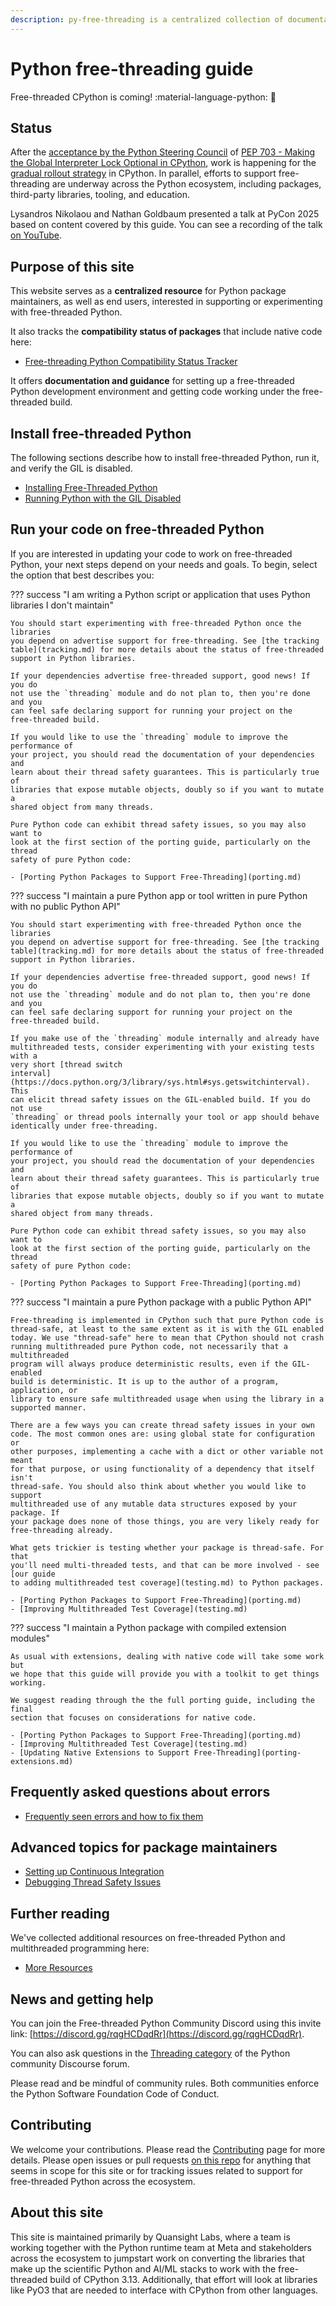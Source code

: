 ```yaml
---
description: py-free-threading is a centralized collection of documentation and trackers around compatibility with free-threaded CPython for the Python open source ecosystem
---
```


# Python free-threading guide

Free-threaded CPython is coming! :material-language-python: :thread:

## Status

After the [acceptance by the Python Steering Council](https://discuss.python.org/t/a-steering-council-notice-about-pep-703-making-the-global-interpreter-lock-optional-in-cpython/30474) of
[PEP 703 - Making the Global Interpreter Lock Optional in CPython](https://peps.python.org/pep-0703/), work is happening for the [gradual rollout strategy](https://discuss.python.org/t/pep-703-making-the-global-interpreter-lock-optional-in-cpython-acceptance/37075) in CPython.
In parallel, efforts to support free-threading are underway across the Python ecosystem, including packages, third-party libraries, tooling, and education.

Lysandros Nikolaou and Nathan Goldbaum presented a talk at PyCon 2025 based on content covered by this guide. You can see a recording of the talk [on YouTube](https://youtu.be/EuU3ksI1l04).

## Purpose of this site

This website serves as a **centralized resource** for Python package
maintainers, as well as end users, interested in supporting or experimenting with
free-threaded Python.

It also tracks the **compatibility status of packages**
that include native code here:

- [Free-threading Python Compatibility Status Tracker](tracking.md)

It offers **documentation and guidance** for setting up a
free-threaded Python development environment and getting code working under the
free-threaded build.

## Install free-threaded Python

The following sections describe how to install free-threaded Python, run it, and verify
the GIL is disabled.

- [Installing Free-Threaded Python](installing-cpython.md)
- [Running Python with the GIL Disabled](running-gil-disabled.md)

## Run your code on free-threaded Python

If you are interested in updating your code to work on free-threaded Python,
your next steps depend on your needs and goals. To begin, select the option
that best describes you:

??? success "I am writing a Python script or application that uses Python libraries I don't maintain"

    You should start experimenting with free-threaded Python once the libraries
    you depend on advertise support for free-threading. See [the tracking
    table](tracking.md) for more details about the status of free-threaded
    support in Python libraries.

    If your dependencies advertise free-threaded support, good news! If you do
    not use the `threading` module and do not plan to, then you're done and you
    can feel safe declaring support for running your project on the
    free-threaded build.

    If you would like to use the `threading` module to improve the performance of
    your project, you should read the documentation of your dependencies and
    learn about their thread safety guarantees. This is particularly true of
    libraries that expose mutable objects, doubly so if you want to mutate a
    shared object from many threads.

    Pure Python code can exhibit thread safety issues, so you may also want to
    look at the first section of the porting guide, particularly on the thread
    safety of pure Python code:

    - [Porting Python Packages to Support Free-Threading](porting.md)

??? success "I maintain a pure Python app or tool written in pure Python with no public Python API"

    You should start experimenting with free-threaded Python once the libraries
    you depend on advertise support for free-threading. See [the tracking
    table](tracking.md) for more details about the status of free-threaded
    support in Python libraries.

    If your dependencies advertise free-threaded support, good news! If you do
    not use the `threading` module and do not plan to, then you're done and you
    can feel safe declaring support for running your project on the
    free-threaded build.

    If you make use of the `threading` module internally and already have
    multithreaded tests, consider experimenting with your existing tests with a
    very short [thread switch
    interval](https://docs.python.org/3/library/sys.html#sys.getswitchinterval). This
    can elicit thread safety issues on the GIL-enabled build. If you do not use
    `threading` or thread pools internally your tool or app should behave
    identically under free-threading.

    If you would like to use the `threading` module to improve the performance of
    your project, you should read the documentation of your dependencies and
    learn about their thread safety guarantees. This is particularly true of
    libraries that expose mutable objects, doubly so if you want to mutate a
    shared object from many threads.

    Pure Python code can exhibit thread safety issues, so you may also want to
    look at the first section of the porting guide, particularly on the thread
    safety of pure Python code:

    - [Porting Python Packages to Support Free-Threading](porting.md)

??? success "I maintain a pure Python package with a public Python API"

    Free-threading is implemented in CPython such that pure Python code is
    thread-safe, at least to the same extent as it is with the GIL enabled
    today. We use "thread-safe" here to mean that CPython should not crash
    running multithreaded pure Python code, not necessarily that a multithreaded
    program will always produce deterministic results, even if the GIL-enabled
    build is deterministic. It is up to the author of a program, application, or
    library to ensure safe multithreaded usage when using the library in a
    supported manner.

    There are a few ways you can create thread safety issues in your own
    code. The most common ones are: using global state for configuration or
    other purposes, implementing a cache with a dict or other variable not meant
    for that purpose, or using functionality of a dependency that itself isn't
    thread-safe. You should also think about whether you would like to support
    multithreaded use of any mutable data structures exposed by your package. If
    your package does none of those things, you are very likely ready for
    free-threading already.

    What gets trickier is testing whether your package is thread-safe. For that
    you'll need multi-threaded tests, and that can be more involved - see [our guide
    to adding multithreaded test coverage](testing.md) to Python packages.

    - [Porting Python Packages to Support Free-Threading](porting.md)
    - [Improving Multithreaded Test Coverage](testing.md)

??? success "I maintain a Python package with compiled extension modules"

    As usual with extensions, dealing with native code will take some work but
    we hope that this guide will provide you with a toolkit to get things
    working.

    We suggest reading through the the full porting guide, including the final
    section that focuses on considerations for native code.

    - [Porting Python Packages to Support Free-Threading](porting.md)
    - [Improving Multithreaded Test Coverage](testing.md)
    - [Updating Native Extensions to Support Free-Threading](porting-extensions.md)

## Frequently asked questions about errors

- [Frequently seen errors and how to fix them](faq.md)

## Advanced topics for package maintainers

- [Setting up Continuous Integration](ci.md)
- [Debugging Thread Safety Issues](debugging.md)

## Further reading

We've collected additional resources on free-threaded Python and multithreaded
programming here:

- [More Resources](resources.md)

## News and getting help

You can join the Free-threaded Python Community Discord using this invite link:
[https://discord.gg/rqgHCDqdRr](https://discord.gg/rqgHCDqdRr).

You can also ask questions in the [Threading
category](https://discuss.python.org/c/threading/38) of the Python community
Discourse forum.

Please read and be mindful of community rules. Both communities enforce the
Python Software Foundation Code of Conduct.

## Contributing

We welcome your contributions.
Please read the
[Contributing](contributing.md) page for more details.
Please open issues or pull requests
[on this repo](https://github.com/Quansight-Labs/free-threaded-compatibility)
for anything that seems in scope for this site or for tracking issues related
to support for free-threaded Python across the ecosystem.

## About this site

This site is maintained primarily by Quansight Labs, where a team is working
together with the Python runtime team at Meta and stakeholders across the
ecosystem to jumpstart work on converting the libraries that make up the
scientific Python and AI/ML stacks to work with the free-threaded build of
CPython 3.13. Additionally, that effort will look at libraries like PyO3 that
are needed to interface with CPython from other languages.
